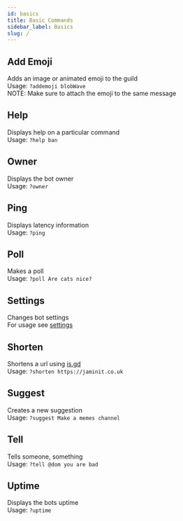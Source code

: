 ```yaml
---
id: basics
title: Basic Commands
sidebar_label: Basics
slug: /
---
```


## Add Emoji
Adds an image or animated emoji to the guild  
Usage: `?addemoji blobWave`  
NOTE: Make sure to attach the emoji to the same message
## Help
Displays help on a particular command  
Usage: `?help ban`
## Owner
Displays the bot owner  
Usage: `?owner`
## Ping
Displays latency information  
Usage: `?ping`
## Poll
Makes a poll  
Usage: `?poll Are cats nice?`
## Settings
Changes bot settings  
For usage see [settings](settings)
## Shorten
Shortens a url using [is.gd](https://is.gd)  
Usage: `?shorten https://jaminit.co.uk`
## Suggest
Creates a new suggestion  
Usage: `?suggest Make a memes channel`
## Tell
Tells someone, something  
Usage: `?tell @dom you are bad`
## Uptime
Displays the bots uptime  
Usage: `?uptime`
